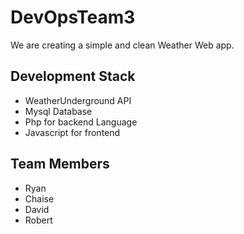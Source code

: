 # DevOpsTeam3
We are creating a simple and clean Weather Web app.

Development Stack
-----------------
* WeatherUnderground API
* Mysql Database
* Php for backend Language
* Javascript for frontend



 Team Members
 ------------
 * Ryan
 * Chaise
 * David
 * Robert
